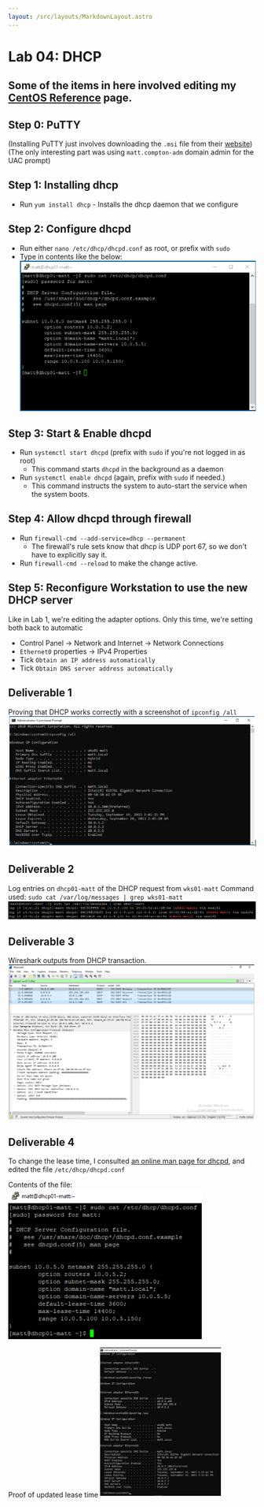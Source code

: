 ```yaml
---
layout: /src/layouts/MarkdownLayout.astro
---
```

# Lab 04: DHCP

## Some of the items in here involved editing my [CentOS Reference](/techjournals/centos-commands.md) page.

## Step 0: PuTTY
(Installing PuTTY just involves downloading the `.msi` file from their [website](https://www.chiark.greenend.org.uk/~sgtatham/putty/latest.html))
(The only interesting part was using `matt.compton-adm` domain admin for the UAC prompt)

## Step 1: Installing dhcp
* Run `yum install dhcp` - Installs the dhcp daemon that we configure

## Step 2: Configure dhcpd
* Run either `nano /etc/dhcp/dhcpd.conf` as root, or prefix with `sudo`
* Type in contents like the below:
![contents of dhcpd.conf](/public/images/lab04_dhcpd_conf.PNG)

## Step 3: Start & Enable dhcpd
* Run `systemctl start dhcpd` (prefix with `sudo` if you're not logged in as root)
    * This command starts `dhcpd` in the background as a daemon
* Run `systemctl enable dhcpd` (again, prefix with `sudo` if needed.)
    * This command instructs the system to auto-start the service when the system boots.

## Step 4: Allow dhcpd through firewall
* Run `firewall-cmd --add-service=dhcp --permanent`
    * The firewall's rule sets know that dhcp is UDP port 67, so we don't have to explicitly say it.
* Run `firewall-cmd --reload` to make the change active.

## Step 5: Reconfigure Workstation to use the new DHCP server
Like in Lab 1, we're editing the adapter options. Only this time, we're setting both back to automatic
* Control Panel -> Network and Internet -> Network Connections
* `Ethernet0` properties -> IPv4 Properties
* Tick `Obtain an IP address automatically`
* Tick `Obtain DNS server address automatically`

## Deliverable 1
Proving that DHCP works correctly with a screenshot of `ipconfig /all`
![results of ipconfig command](/public/images/lab04_deliverable1.PNG)

## Deliverable 2
Log entries on `dhcp01-matt` of the DHCP request from `wks01-matt`
Command used: `sudo cat /var/log/messages | grep wks01-matt`
![results of command](/public/images/lab04_deliverable2.PNG)

## Deliverable 3
Wireshark outputs from DHCP transaction.
![wireshark capture](/public/images/lab04_deliverable3.PNG)

## Deliverable 4
To change the lease time, I consulted [an online man page for dhcpd](https://linux.die.net/man/8/dhcpd), and edited the file `/etc/dhcp/dhcpd.conf`

Contents of the file:
![updated configuration](/public/images/lab04_deliverable4_pt1.PNG)

Proof of updated lease time
![ipconfig new output](/public/images/lab04_deliverable4_pt2.PNG)